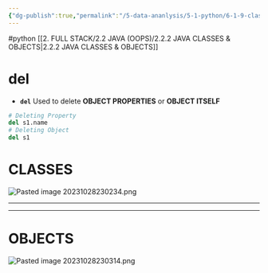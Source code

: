 ```yaml
---
{"dg-publish":true,"permalink":"/5-data-ananlysis/5-1-python/6-1-9-classes-and-objects/1-python-classes-and-object/","noteIcon":""}
---
```


#python 
[[2. FULL STACK/2.2 JAVA (OOPS)/2.2.2 JAVA CLASSES & OBJECTS\|2.2.2 JAVA CLASSES & OBJECTS]]

# del 
- **`del`** Used to delete **OBJECT PROPERTIES** or **OBJECT ITSELF**
```Python 
# Deleting Property 
del s1.name
# Deleting Object
del s1
```
# CLASSES
![Pasted image 20231028230234.png](/img/user/_resources/Pasted%20image%2020231028230234.png)
***
***
# OBJECTS
![Pasted image 20231028230314.png](/img/user/_resources/Pasted%20image%2020231028230314.png)

